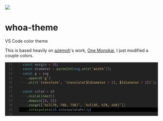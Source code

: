 
![](https://render.bitstrips.com/v2/cpanel/9936428-261090531_2-s4-v1.png?transparent=1&palette=1)

# whoa-theme
VS Code color theme

This is based heavily on [azemoh](https://github.com/azemoh)'s work, [One Monokai](https://github.com/azemoh/vscode-one-monokai), I just modified a couple colors.

![screenshot](./screenshot.png)
